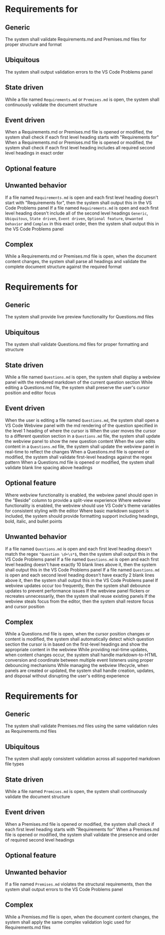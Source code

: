 
# Requirements for [](Requirements.md)
## Generic
The system shall validate Requirements.md and Premises.md files for proper structure and format

## Ubiquitous
The system shall output validation errors to the VS Code Problems panel

## State driven
While a file named `Requirements.md` or `Premises.md` is open, the system shall continuously validate the document structure

## Event driven
When a Requirements.md or Premises.md file is opened or modified, the system shall check if each first level heading starts with "Requirements for"
When a Requirements.md or Premises.md file is opened or modified, the system shall check if each first level heading includes all required second level headings in exact order

## Optional feature

## Unwanted behavior
If a file named `Requirements.md` is open and each first level heading doesn't start with "Requirements for", then the system shall output this in the VS Code Problems panel
If a file named `Requirements.md` is open and each first level heading doesn't include all of the second level headings `Generic`, `Ubiquitous`, `State driven`, `Event driven`, `Optional feature`, `Unwanted behavior` and `Complex` in this exact order, then the system shall output this in the VS Code Problems panel

## Complex
While a Requirements.md or Premises.md file is open, when the document content changes, the system shall parse all headings and validate the complete document structure against the required format




# Requirements for [](Questions.md)

## Generic
The system shall provide live preview functionality for Questions.md files

## Ubiquitous
The system shall validate Questions.md files for proper formatting and structure

## State driven
While a file named `Questions.md` is open, the system shall display a webview panel with the rendered markdown of the current question section
While editing a Questions.md file, the system shall preserve the user's cursor position and editor focus

## Event driven
When the user is editing a file named `Questions.md`, the system shall open a VS Code Webview panel with the md rendering of the question specified in the level 1 heading of where the cursor is
When the user moves the cursor to a different question section in a `Questions.md` file, the system shall update the webview panel to show the new question content
When the user edits content in a `Questions.md` file, the system shall update the webview panel in real-time to reflect the changes
When a Questions.md file is opened or modified, the system shall validate first-level headings against the regex pattern
When a Questions.md file is opened or modified, the system shall validate blank line spacing above headings

## Optional feature
Where webview functionality is enabled, the webview panel should open in the "Beside" column to provide a split-view experience
Where webview functionality is enabled, the webview should use VS Code's theme variables for consistent styling with the editor
Where basic markdown support is included, the system should provide formatting support including headings, bold, italic, and bullet points

## Unwanted behavior
If a file named `Questions.md` is open and each first level heading doesn't match the regex `^Question \d+\s*$`, then the system shall output this in the VS Code Problems panel
If a file named `Questions.md` is open and each first level heading doesn't have exactly 10 blank lines above it, then the system shall output this in the VS Code Problems panel
If a file named `Questions.md` is open and each second level heading doesn't have exactly 2 blank lines above it, then the system shall output this in the VS Code Problems panel
If webview updates occur too frequently, then the system shall debounce updates to prevent performance issues
If the webview panel flickers or recreates unnecessarily, then the system shall reuse existing panels
If the webview steals focus from the editor, then the system shall restore focus and cursor position

## Complex
While a Questions.md file is open, when the cursor position changes or content is modified, the system shall automatically detect which question section the cursor is in based on the first-level headings and show the appropriate content in the webview
While providing real-time updates, when content changes occur, the system shall handle markdown-to-HTML conversion and coordinate between multiple event listeners using proper debouncing mechanisms
While managing the webview lifecycle, when panels are created or updated, the system shall handle creation, updates, and disposal without disrupting the user's editing experience





# Requirements for [](Premises.md)

## Generic
The system shall validate Premises.md files using the same validation rules as Requirements.md files

## Ubiquitous
The system shall apply consistent validation across all supported markdown file types

## State driven
While a file named `Premises.md` is open, the system shall continuously validate the document structure

## Event driven
When a Premises.md file is opened or modified, the system shall check if each first level heading starts with "Requirements for"
When a Premises.md file is opened or modified, the system shall validate the presence and order of required second level headings

## Optional feature

## Unwanted behavior
If a file named `Premises.md` violates the structural requirements, then the system shall output errors to the VS Code Problems panel

## Complex
While a Premises.md file is open, when the document content changes, the system shall apply the same complex validation logic used for Requirements.md files